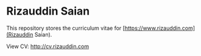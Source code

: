 # Rizauddin Saian

This repository stores the curriculum vitae for [https://www.rizauddin.com](Rizauddin Saian).

View CV: http://cv.rizauddin.com


